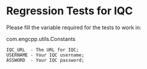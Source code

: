# Regression Tests for IQC

Please fill the variable required for the tests to work in:


com.engcpp.utils.Constants

    IQC_URL  - The URL for IQC;
    USERNAME - Your IQC username;
    ASSWORD  - Your IQC password;
